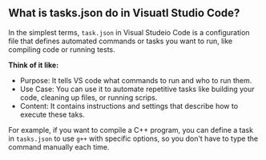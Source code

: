 ## What is tasks.json do in Visuatl Studio Code?

In the simplest terms, `task.json` in Visual Studeio Code is a configuration file that defines automated commands or tasks you want to run, like compiling code or running tests.

<b> Think of it like: </b>
* Purpose: It tells VS code what commands to run and who to run them.
* Use Case: You can use it to automate repetitive tasks like building your code, cleaning up files, or running scrips.
* Content: It contains instructions and settings that describe how to execute these taks.

For example, if you want to compile a C++ program, you can define a task in `tasks.json` to use `g++` with specific options, so you don't have to type the command manually each time.
